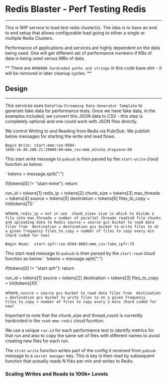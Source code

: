 # Redis Blaster - Perf Testing Redis
------------------------------------

This is WIP service to load test redis cluster(s). The idea is to have an end to end setup that allows configurable load
going to either a single or multiple Redis Clusters. 

Performance of applications and services are highly dependent on the data being used. One will get different set of performance numbers 
if KBs of data is being used versus MBs of data.

** There are `#990000 hardcoded paths and strings` in this code base atm - it will be removed in later cleanup cycles. **

## Design
---------

This services uses `Dataflow` `Streaming Data Generator Template` to generate fake data for performance tests. Once we have fake data,
in the examples included, we convert this JSON data to CSV - this step is completely optional and one could work with JSON files directly. 

We control Writing to and Reading from Redis via Pub/Sub. We publish below messages for starting the write and read flows. 

`Begin Write:
start-mme:run-0504-1040:10.40.208.21:10000:60:mme_csv:mme_minute_dropzone:60
`

This start write message to `pubsub` is then parsed by the `start-write` cloud function as below: 

`
tokens = message.split(":")

if(tokens[0] != "start-mme"):
        return 

run_id = tokens[1]
redis_ip = tokens[2]
chunk_size = tokens[3]
max_threads = tokens[4]
source = tokens[5]
destination = tokens[6]
files_to_copy = int(tokens[7])
`

where, 
`
redis_ip = not in use 
chunk_size= size in which to divide a file into
max_threads = number of parallel threads readind file chunks and uploading data to Redis
source = source gcs bucket to read data files from 
destination = destination gcs bucket to write files to at a given frequency
files_to_copy = number of files to copy every min (hard coded for now) 
`

`Begin Read: 
start-ipfr:run-0504-0803:mme_csv:fake_ipfr:75
`

This start read message to `pubsub` is then parsed by the `start-read` cloud function as below: 
`
tokens = message.split(":")

if(tokens[0] != "start-ipfr"):
    return

run_id = tokens[1]
source = tokens[2]
destination = tokens[3]
files_to_copy = int(tokens[4])
`

where, 
`
source = source gcs bucket to read data files from 
destination = destination gcs bucket to write files to at a given frequency
files_to_copy = number of files to copy every 2 mins (hard coded for now) 
`

Important to note that the chunk_size and thread_count is currently hardcoded in the `read-mme-redis` cloud fucntion. 

We use a unique `run-id` for each performance test to identify metrics for that run and also to copy the same set of files with different names to avoid 
creating new files for each run. 

The `strat-write` function writes part of the config it received from `pubsub` message to a `secret manager` key. This is key is then read by subsequent function that actually reads N files per min and writes to Redis. 


### Scaling Writes and Reads to 100k+ Levels 










